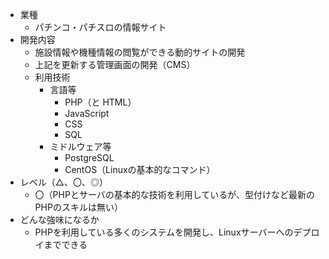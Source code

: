 - 業種
	- パチンコ・パチスロの情報サイト
- 開発内容
	- 施設情報や機種情報の閲覧ができる動的サイトの開発
	- 上記を更新する管理画面の開発（CMS）
	- 利用技術
		- 言語等
			- PHP（と HTML）
			- JavaScript
			- CSS
			- SQL
		- ミドルウェア等
			- PostgreSQL
			- CentOS（Linuxの基本的なコマンド）
- レベル（△、〇、◎）
	- 〇（PHPとサーバの基本的な技術を利用しているが、型付けなど最新のPHPのスキルは無い）
- どんな強味になるか
	- PHPを利用している多くのシステムを開発し、Linuxサーバーへのデプロイまでできる